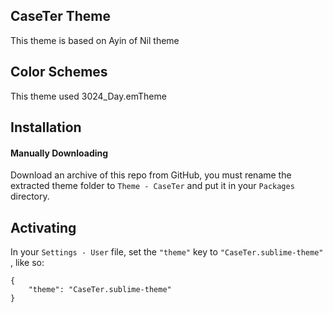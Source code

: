 CaseTer Theme
------------------------------------------------------------------------

This theme is based on Ayin of Nil theme


Color Schemes
------------------------------------------------------------------------
This theme used 3024_Day.emTheme


Installation
------------------------------------------------------------------------

#### Manually Downloading

Download an archive of this repo from GitHub, you must
rename the extracted theme folder to `Theme - CaseTer` and put it in your
`Packages` directory. 


Activating
------------------------------------------------------------------------

In your `Settings - User` file, set the
`"theme"` key to `"CaseTer.sublime-theme"` , like
so:

    {
        "theme": "CaseTer.sublime-theme"
    }


